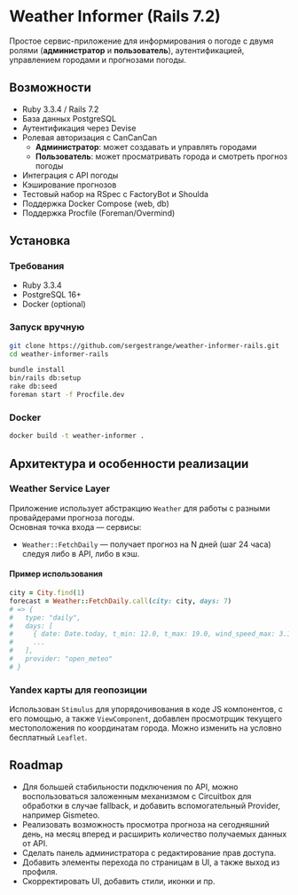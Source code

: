 # Weather Informer (Rails 7.2)

Простое сервис-приложение для информирования о погоде с двумя ролями (**администратор** и **пользователь**), аутентификацией, управлением городами и прогнозами погоды.

## Возможности

- Ruby 3.3.4 / Rails 7.2
- База данных PostgreSQL
- Аутентификация через Devise
- Ролевая авторизация с CanCanCan
    - **Администратор**: может создавать и управлять городами
    - **Пользователь**: может просматривать города и смотреть прогноз погоды
- Интеграция с API погоды
- Кэширование прогнозов
- Тестовый набор на RSpec с FactoryBot и Shoulda
- Поддержка Docker Compose (web, db)
- Поддержка Procfile (Foreman/Overmind)

## Установка

### Требования

- Ruby 3.3.4
- PostgreSQL 16+
- Docker (optional)

### Запуск вручную

```bash
git clone https://github.com/sergestrange/weather-informer-rails.git
cd weather-informer-rails

bundle install
bin/rails db:setup
rake db:seed
foreman start -f Procfile.dev
```
### Docker

```bash
docker build -t weather-informer .
```

## Архитектура и особенности реализации

### Weather Service Layer

Приложение использует абстракцию `Weather` для работы с разными провайдерами прогноза погоды.  
Основная точка входа — сервисы:

- `Weather::FetchDaily` — получает прогноз на N дней (шаг 24 часа) следуя либо в API, либо в кэш.

#### Пример использования

```ruby
city = City.find(1)
forecast = Weather::FetchDaily.call(city: city, days: 7)
# => {
#   type: "daily",
#   days: [
#     { date: Date.today, t_min: 12.0, t_max: 19.0, wind_speed_max: 3.1, provider: "open_meteo" },
#     ...
#   ],
#   provider: "open_meteo"
# }
```
### Yandex карты для геопозиции

Использован `Stimulus` для упорядочивования в коде JS компонентов, с его помощью, а также `ViewComponent`, добавлен просмотрщик текущего местоположения по координатам города. Можно изменить на условно бесплатный `Leaflet`.

## Roadmap

- Для большей стабильности подключения по API, можно воспользоваться заложенным механизмом с Circuitbox для обработки в случае fallback, и добавить вспомогательный Provider, например Gismeteo.
- Реализовать возможность просмотра прогноза на сегодняшний день, на месяц вперед и расширить количество получаемых данных от API.
- Сделать панель администратора с редактирование прав доступа.
- Добавить элементы перехода по страницам в UI, а также выход из профиля.
- Скорректировать UI, добавить стили, иконки и пр.
